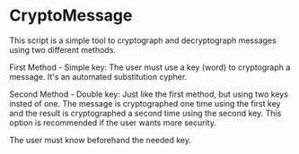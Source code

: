 # CryptoMessage
This script is a simple tool to cryptograph and decryptograph messages using two different methods.

First Method - Simple key:
The user must use a key (word) to cryptograph a message. It's an automated substitution cypher.

Second Method - Double key:
Just like the first method, but using two keys insted of one. The message is cryptographed one time using the first key and the result is cryptographed a second time using the second key.
This option is recommended if the user wants more security.

The user must know beforehand the needed key.
